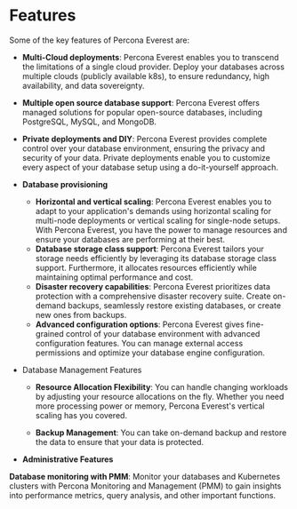 # Features

Some of the key features of Percona Everest are:

- **Multi-Cloud deployments**: Percona Everest enables you to transcend the limitations of a single cloud provider. Deploy your databases across multiple clouds (publicly available k8s), to ensure redundancy, high availability, and data sovereignty.
- **Multiple open source database support**: Percona Everest offers managed solutions for popular open-source databases, including PostgreSQL, MySQL, and MongoDB.
- **Private deployments and DIY**: Percona Everest provides complete control over your database environment, ensuring the privacy and security of your data. Private deployments enable you to customize every aspect of your database setup using a do-it-yourself approach.
- **Database provisioning**
    * **Horizontal and vertical scaling**: Percona Everest enables you to adapt to your application's demands using horizontal scaling for multi-node deployments or vertical scaling for single-node setups. With Percona Everest, you have the power to manage resources and ensure your databases are performing at their best.
    * **Database storage class support**: Percona Everest tailors your storage needs efficiently by leveraging its database storage class support. Furthermore, it allocates resources efficiently while maintaining optimal performance and cost.    
    * **Disaster recovery capabilities**: Percona Everest prioritizes data protection with a comprehensive disaster recovery suite. Create on-demand backups, seamlessly restore existing databases, or create new ones from backups.
    * **Advanced configuration options**: Percona Everest gives fine-grained control of your database environment with advanced configuration features. You can manage external access permissions and optimize your database engine configuration.

- Database Management Features


    * **Resource Allocation Flexibility**: You can handle changing workloads by adjusting your resource allocations on the fly. Whether you need more processing power or memory, Percona Everest's vertical scaling has you covered.

    * **Backup Management**: You can take on-demand backup and restore the data to ensure that your data is protected.

- **Administrative Features**

**Database monitoring with PMM**: Monitor your databases and Kubernetes clusters with Percona Monitoring and Management (PMM) to gain insights into performance metrics, query analysis, and other important functions.